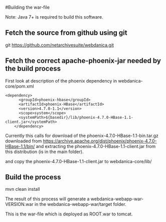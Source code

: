 #Building the war-file

Note: Java 7+ is required to build this software.

## Fetch the source from github using git

git https://github.com/netarchivesuite/webdanica.git

## Fetch the correct apache-phoenix-jar needed by the build process

First look at description of the phoenix dependency in webdanica-core/pom.xml 
```
<dependency>
      <groupId>phoenix-hbase</groupId>
      <artifactId>phoenix-HBase</artifactId>
      <version>4.7.0-1.1</version>
      <scope>system</scope>
      <systemPath>${basedir}/lib/phoenix-4.7.0-HBase-1.1-client.jar</systemPath>
    </dependency>
```
Currently this calls for download of the phoenix-4.7.0-HBase-1.1-bin.tar.gz downloaded from https://archive.apache.org/dist/phoenix/phoenix-4.7.0-HBase-1.1/bin/ 
and extracting the phoenix-4.7.0-HBase-1.1-client.jar from this distribution (is in the main folder).

and copy the phoenix-4.7.0-HBase-1.1-client.jar to webdanica-core/lib/

## Build the process

mvn clean install

The result of this process will generate a webdanica-webapp-war-VERSION.war in the webdanica-webapp-war/target folder.

This is the war-file which is deployed as ROOT.war to tomcat.

